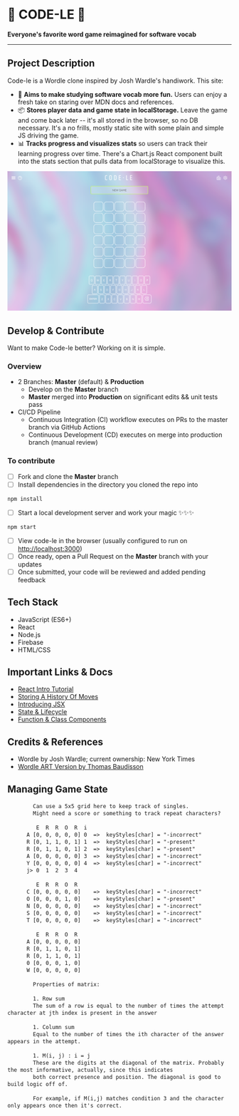 # 👾  CODE-LE 👾 
**Everyone's favorite word game reimagined for software vocab**
___

## Project Description

Code-le is a Wordle clone inspired by Josh Wardle's handiwork. This site: 

- 👾 **Aims to make studying software vocab more fun.** Users can enjoy a fresh take on staring over MDN docs and references.
- 📦 **Stores player data and game state in localStorage.** Leave the game and come back later -- it's all stored in the browser, so no DB necessary. It's a no frills, mostly static site with some plain and simple JS driving the game. 
- 📊 **Tracks progress and visualizes stats** so users can track their learning progress over time. There's a Chart.js React component built into the stats section that pulls data from localStorage to visualize this.

![Code-le User Interface Screenshot](code-le-screenshot.png "Code-le Screenshot")

## Develop & Contribute

Want to make Code-le better? Working on it is simple.

### Overview

- 2 Branches: **Master** (default) & **Production**
  - Develop on the **Master** branch
  - **Master** merged into **Production** on significant edits && unit tests pass
- CI/CD Pipeline
  - Continuous Integration (CI) workflow executes on PRs to the master branch via GitHub Actions
  - Continuous Development (CD) executes on merge into production branch (manual review)

### To contribute

- [ ] Fork and clone the **Master** branch
- [ ] Install dependencies in the directory you cloned the repo into
```JavaScript
npm install
```
- [ ] Start a local development server and work your magic ✨✨✨
```JavaScript
npm start
```
- [ ] View code-le in the browser (usually configured to run on [http://localhost:3000](http://localhost:3000))
- [ ] Once ready, open a Pull Request on the **Master** branch with your updates
- [ ] Once submitted, your code will be reviewed and added pending feedback

## Tech Stack
- JavaScript (ES6+)
- React
- Node.js
- Firebase
- HTML/CSS

## Important Links & Docs

- [React Intro Tutorial](https://reactjs.org/tutorial/tutorial.html)
- [Storing A History Of Moves](https://reactjs.org/tutorial/tutorial.html#storing-a-history-of-moves)
- [Introducing JSX](https://reactjs.org/docs/introducing-jsx.html)
- [State & Lifecycle](https://reactjs.org/docs/state-and-lifecycle.html)
- [Function & Class Components](https://reactjs.org/docs/components-and-props.html#function-and-class-components)


## Credits & References
- Wordle by Josh Wardle; current ownership: New York Times
- [Wordle ART Version by Thomas Baudisson](https://dribbble.com/shots/17523579-Wordle-ART-Version)

## Managing Game State


            Can use a 5x5 grid here to keep track of singles.
            Might need a score or something to track repeat characters?

             E  R  R  O  R  i
          A [0, 0, 0, 0, 0] 0  =>  keyStyles[char] = "-incorrect"
          R [0, 1, 1, 0, 1] 1  =>  keyStyles[char] = "-present"
          R [0, 1, 1, 0, 1] 2  =>  keyStyles[char] = "-present"
          A [0, 0, 0, 0, 0] 3  =>  keyStyles[char] = "-incorrect"
          Y [0, 0, 0, 0, 0] 4  =>  keyStyles[char] = "-incorrect"
          j> 0  1  2  3  4  
          
             E  R  R  O  R 
          C [0, 0, 0, 0, 0]    =>  keyStyles[char] = "-incorrect"
          O [0, 0, 0, 1, 0]    =>  keyStyles[char] = "-present"
          N [0, 0, 0, 0, 0]    =>  keyStyles[char] = "-incorrect"
          S [0, 0, 0, 0, 0]    =>  keyStyles[char] = "-incorrect"
          T [0, 0, 0, 0, 0]    =>  keyStyles[char] = "-incorrect"

             E  R  R  O  R 
          A [0, 0, 0, 0, 0]
          R [0, 1, 1, 0, 1]
          R [0, 1, 1, 0, 1]
          0 [0, 0, 0, 1, 0]
          W [0, 0, 0, 0, 0]

            Properties of matrix:
            
            1. Row sum
            The sum of a row is equal to the number of times the attempt character at jth index is present in the answer

            1. Column sum
            Equal to the number of times the ith character of the answer appears in the attempt.

            1. M(i, j) : i = j
            These are the digits at the diagonal of the matrix. Probably the most informative, actually, since this indicates
            both correct presence and position. The diagonal is good to build logic off of.

            For example, if M(i,j) matches condition 3 and the character only appears once then it's correct.